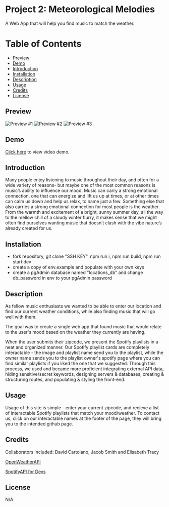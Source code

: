# Project 2: Meteorological Melodies

A Web App that will help you find music to match the weather.

# Table of Contents

- [Preview](#preview)
- [Demo](#demo)
- [Introduction](#introduction)
- [Installation](#installation)
- [Description](#description)
- [Usage](#usage)
- [Credits](#credits)
- [License](#license)

## Preview

![Preview #1](src/assets/screenshotdemo1.png)
![Preview #2](src/assets/screenshotdemo2.png)
![Preview #3](src/assets/screenshotdemo3.png)

## Demo

[Click here](https://drive.google.com/file/d/1y_nBHxs8-s0LAGZi4JlXFKtbIZWdEark/view) to view video demo.

## Introduction

Many people enjoy listening to music throughout their day, and often for a wide variety of reasons- but maybe one of the most common reasons is music’s ability to influence our mood. Music can carry a strong emotional connection, one that can energize and lift us up at times, or at other times can calm us down and help us relax, to name just a few. Something else that also carries a strong emotional connection for most people is the weather. From the warmth and excitement of a bright, sunny summer day, all the way to the mellow chill of a cloudy winter flurry, it makes sense that we might often find ourselves wanting music that doesn’t clash with the vibe nature’s already created for us.

## Installation

- fork repository, git clone "SSH KEY", npm run i, npm run build, npm run start:dev
- create a copy of env.example and populate with your own keys
- create a pgAdmin database named "locations_db" and change db_password in env to your pgAdmin password

## Description

As fellow music enthusiasts we wanted to be able to enter our location and find our current weather conditions, while also finding music that will go well with them. 

The goal was to create a single web app that found music that would relate to the user's mood based on the weather they currently are having.

When the user submits their zipcode, we present the Spotify playlists in a neat and organized manner. Our Spotify playlist cards are completely interactable - the image and playlist name send you to the playlist, while the owner name sends you to the playlist owner's spotify page where you can find similar playlists if you liked the one that we suggested. Through this process, we used and became more proficient integrating external API data, hiding sensitive/secret keywords, designing servers & databases, creating & structuring routes, and populating & styling the front-end.

## Usage

Usage of this site is simple - enter your current zipcode, and recieve a list of interactable Spotify playlists that match your mood/weather. To contact us, click on our interactable names at the footer of the page, they will bring you to the intended github page.

## Credits

Collaborators included: David Cartolano, Jacob Smith and Elisabeth Tracy

[OpenWeatherAPI](https://openweathermap.org/)

[SpotifyAPI for Devs](https://developer.spotify.com/documentation/web-api)

## License

N/A